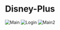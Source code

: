# Disney-Plus




![Main](https://user-images.githubusercontent.com/79841977/226270162-6b899ec9-8832-4e58-9d68-09f9b4399de0.PNG)
![Login](https://user-images.githubusercontent.com/79841977/226270185-675cf35c-7705-4cd8-b6bd-ff09eab6406e.PNG)
![Main2](https://user-images.githubusercontent.com/79841977/226270198-5778a2cb-be5b-45a5-bd88-dd3f6b6dc75f.PNG)
